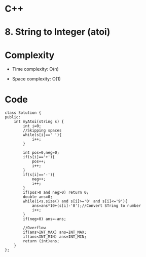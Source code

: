 # C++
<!-- Describe your first thoughts on how to solve this problem. -->

# 8. String to Integer (atoi)
<!-- Describe your approach to solving the problem. -->

# Complexity
- Time complexity: O(n)
<!-- Add your time complexity here, e.g. $$O(n)$$ -->

- Space complexity: O(1)
<!-- Add your space complexity here, e.g. $$O(n)$$ -->

# Code
```
class Solution {
public:
    int myAtoi(string s) {
        int i=0;
        //Skipping spaces
        while(s[i]==' '){
            i++;
        }

        int pos=0,neg=0;
        if(s[i]=='+'){
            pos++;
            i++;
        }
        if(s[i]=='-'){
            neg++;
            i++;
        }
        if(pos>0 and neg>0) return 0;
        double ans=0;
        while(i<s.size() and s[i]>='0' and s[i]<='9'){
            ans=ans*10+(s[i]-'0');//Convert STring to number
            i++;
        }
        if(neg>0) ans=-ans;
        
        //Overflow
        if(ans>INT_MAX) ans=INT_MAX;
        if(ans<INT_MIN) ans=INT_MIN;
        return (int)ans;
    }
};
```
